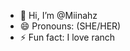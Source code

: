 - 👋 Hi, I’m @Miinahz
- 😄 Pronouns: (SHE/HER)
- ⚡ Fun fact: I love ranch

<!---
Miinahz/Miinahz is a ✨ special ✨ repository because its `README.md` (this file) appears on your GitHub profile.
You can click the Preview link to take a look at your changes.
--->
